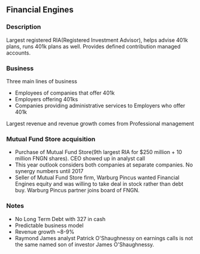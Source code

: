 ## Financial Engines

### Description
Largest registered RIA(Registered Investment Advisor), helps advise 401k plans, runs 401k plans as well. Provides defined contribution managed accounts.

### Business
Three main lines of business
- Employees of companies that offer 401k
- Employers offering 401ks
- Companies providing administrative services to Employers who offer 401k

Largest revenue and revenue growth comes from Professional management

### Mutual Fund Store acquisition
- Purchase of Mutual Fund Store(9th largest RIA for $250 million + 10 million FNGN shares). CEO showed up in analyst call
- This year outlook considers both companies at separate companies. No synergy numbers until 2017
- Seller of Mutual Fund Store firm, Warburg Pincus wanted Financial Engines equity and was willing to take deal in stock rather than debt buy. Warburg Pincus partner joins board of FNGN.


### Notes
- No Long Term Debt with 327 in cash
- Predictable business model
- Revenue growth ~8-9%
- Raymond James analyst Patrick O'Shaughnessy on earnings calls is not the same named son of investor James O'Shaughnessy.
